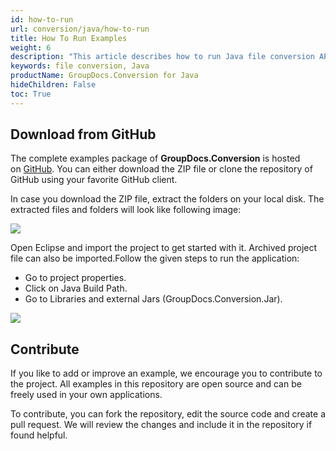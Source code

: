 ```yaml
---
id: how-to-run
url: conversion/java/how-to-run
title: How To Run Examples
weight: 6
description: "This article describes how to run Java file conversion API code examples."
keywords: file conversion, Java
productName: GroupDocs.Conversion for Java
hideChildren: False
toc: True
---
```

  
## Download from GitHub

The complete examples package of **GroupDocs.Conversion** is hosted on [GitHub](https://github.com/groupdocs-conversion/GroupDocs.Conversion-for-Java). You can either download the ZIP file or clone the repository of GitHub using your favorite GitHub client.

In case you download the ZIP file, extract the folders on your local disk. The extracted files and folders will look like following image:

![](/conversion/java/images/how-to-run.png)

Open Eclipse and import the project to get started with it. Archived project file can also be imported.Follow the given steps to run the application:

* Go to project properties.
* Click on Java Build Path.
* Go to Libraries and external Jars (GroupDocs.Conversion.Jar).

![](/conversion/java/images/how-to-run_1.png)

## Contribute

If you like to add or improve an example, we encourage you to contribute to the project. All examples in this repository are open source and can be freely used in your own applications.

To contribute, you can fork the repository, edit the source code and create a pull request. We will review the changes and include it in the repository if found helpful.
